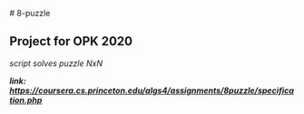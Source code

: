 \# 8-puzzle

## Project for OPK 2020

*script solves puzzle NxN*

***link: https://coursera.cs.princeton.edu/algs4/assignments/8puzzle/specification.php***